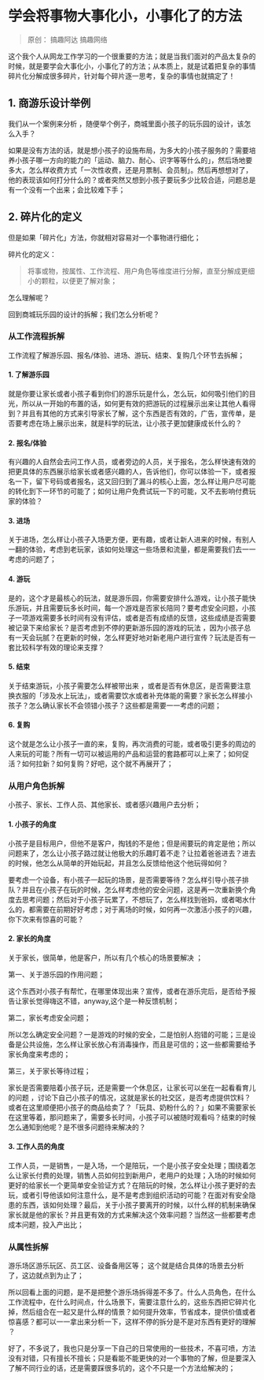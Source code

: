 # 学会将事物大事化小，小事化了的方法

> 原创： 搞趣阿达  搞趣网络  

这个我个人从网龙工作学习的一个很重要的方法；就是当我们面对的产品太复杂的时候，就是要学会大事化小，小事化了的方法；从本质上，就是试着把复杂的事情碎片化分解成很多碎片，针对每个碎片逐一思考，复杂的事情也就搞定了！

## 1. 商游乐设计举例

我们从一个案例来分析 ，随便举个例子，商城里面小孩子的玩乐园的设计，该怎么入手？

如果是没有方法的话，就是想小孩子的设施布局，为多大的小孩子服务的？需要培养小孩子哪一方向的能力的「运动、脑力、耐心、识字等等什么的」，然后场地要多大，怎么样收费方式「一次性收费，还是月票制、会员制」。然后再想想对了，他的表现该如何打分什么的？或者突然又想到小孩子要玩多少比较合适，问题总是有一个没有一个出来；会比较难下手；

## 2. 碎片化的定义

但是如果「碎片化」方法，你就相对容易对一个事物进行细化；

碎片化的定义：

> 将事或物，按属性、工作流程、用户角色等维度进行分解，直至分解成更细小的颗粒，以便更了解对象；

怎么理解呢？

回到商城玩乐园的设计的拆解；我们怎么分析呢？

### 从工作流程拆解

工作流程了解游乐园、报名/体验、进场、游玩、结束、复购几个环节去拆解；



#### 1. 了解游乐园

就是你要让家长或者小孩子看到你们的游乐玩是什么，怎么玩，如何吸引他们的目光，所以从一开始的布置的话，如何更有效的把游玩的过程展示出来让其他人看得到？并且有其他的方式来引导家长了解，这个东西是否有效的，广告，宣传单，是否要考虑在场上展示出来，就是科学的玩法，让小孩子更加健康成长什么的？

#### 2. 报名/体验

有兴趣的人自然会去问工作人员，或者旁边的人员，关于报名，怎么样快速有效的把更具体的东西展示给家长或者感兴趣的人，告诉他们，你可以体验一下，或者报名一下，留下号码或者报名，这又回归到了漏斗的核心上面，怎么样让用户尽可能的转化到下一环节的可能了；如何让用户免费试玩一下的可能，又不去影响付费玩家的体验？

#### 3. 进场

关于进场，怎么样让小孩子入场更方便，更有趣，或者让新人进来的时候，有别人一翻的体验，考虑到老玩家，该如何处理这一些场景和流量，都是需要我们去一一考虑的问题了；

#### 4. 游玩

是的，这个才是最核心的玩法，就是游乐园，你需要安排什么游戏，让小孩子能快乐游玩，并且需要玩多长时间，每一个游戏是否家长陪同？要考虑安全问题，小孩子一项游戏需要多长时间有没有评估，或者是否有成绩的反馈，这些成绩是否需要被记录下来给家长？是否考虑到不停的更新游乐园的游戏的玩法 ，因为小孩子总有一天会玩腻？在更新的时候，怎么样更好地对新老用户进行宣传？玩法是否有一套比较科学有效的理论来支撑？

#### 5. 结束

关于结束游玩，小孩子需要怎么样被带出来 ，或者是否有休息区，是否需要注意换衣服的「涉及水上玩法」，或者需要饮水或者补充体能的需要？家长怎么样接小孩子？怎么确认家长不会领错小孩子？这些都是需要一一考虑的问题；

#### 6. 复购

这个就是怎么让小孩子一直的来，复购，再次消费的可能，或者吸引更多的周边的人来玩的可能？所有一切可以被运用的产品和运营的套路都可以上来了；如何促活？如何拉新？如何复购？好吧，这个就不再展开了；

### 从用户角色拆解

小孩子、家长、工作人员、其他家长、或者感兴趣用户去分析；

#### 1. 小孩子的角度

小孩子是目标用户，但他不是客户，掏钱的不是他；但是闹要玩的肯定是他；所以问题来了，怎么让小孩子路过就让他极大的乐趣盯着不走？让拉着爸爸进去？进去的时候，他怎么从简单的开始玩起，并且怎么反馈给他这个他玩得如何？

要考虑一个设备，有小孩子一起玩的场景，是否需要等待？怎么样引导小孩子排队？并且在小孩子在玩的时候，怎么样考虑他的安全问题，这是再一次重新换个角度去思考问题；然后对于小孩子玩累了，不想玩了，怎么样找到爸妈，或者喝水什么的，都需要在前期好好考虑；对于离场的时候，如何再一次激活小孩子的兴趣，你下次来有惊喜的可能？

#### 2. 家长的角度

关于家长，很简单，他是客户，所以有几个核心的场景要解决 ；

第一、关于游乐园的作用问题；

这个东西对小孩子有帮忙，在哪里体现出来？宣传，或者在游乐完后，是否给予报告让家长觉得嗨这不错，anyway,这个是一种反馈机制；

第二，家长考虑安全问题；

所以怎么确定安全问题？一是游戏的时候的安全，二是怕别人抱错的可能；三是设备是公共设施，怎么样让家长放心有消毒操作，而且是可信的；这一些都需要给予家长角度来考虑的；

第三，关于家长等待过程；

家长是否需要陪着小孩子玩，还是需要一个休息区，让家长可以坐在一起看看育儿的问题 ，讨论下自己小孩子的情况，这就是家长的社交区，是否考虑提供饮料？或者在这里顺便把小孩子的商品给卖了？「玩具、奶粉什么的？」如果不需要家长在这里等着，那问题来了，需要多长时间，小孩子可以被随时观看吗？结束的时候怎么通知到他呢？是不很多问题待来解决的？

#### 3. 工作人员的角度

工作人员，一是销售，一是入场，一个是陪玩，一个是小孩子安全处理；围绕着怎么让家长付费的处理，销售人员如何拉到新用户，老用户的处理；入场的时候如何更好的给家长一个更简单安全验证方式？在陪玩的时候，怎么样让小孩子更好的去玩，或者引导他该如何注意什么，是不是考虑到组织活动的可能？在面对有安全隐患的东西，该如何处理？最后，关于小孩子要离开的时候，以什么样的机制来确保家长就是他的家长？并且更有效的方式来解决这个效率问题？当然这一些都要考虑成本问题，投入产出比；

### 从属性拆解

游乐场区游乐玩区、员工区、设备备用区等； 这个就是结合具体的场景去分析了，这边就点到为止了；

所以回看上面的问题，是不是把整个游乐场拆得差不多了。什么人员角色，在什么工作流程中，在什么时间点，什么场景下，需要注意什么的，这些东西把它碎片化掉，然后组合在一起又是什么样的情景？如何提升效率，节省成本，提供价值或者惊喜感？都可以一一拿出来分析一下，这样不停的拆分是不是对东西有更好的理解 ？

好了，不多说了，我也只是分享一下自己的日常使用的一些技术，不喜可喷，方法没有对错，只有擅长不擅长；只是看能不能更快的对一个事物的了解，但是要深入了解不同行业的话，还是需要踩很多坑的，这个不只是一个方法给解决的；

